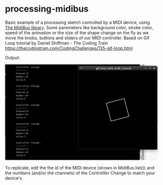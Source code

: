 # processing-midibus

Basic example of a processing sketch controlled by a MIDI device, using <a href="http://www.smallbutdigital.com/projects/themidibus/" target="_blank">The MidiBus library</a>. 
Some paremeters like background color, stroke color, speed of the animation or the size of the shape change on the fly as we move the knobs, buttons and sliders of our MIDI controller. 
Based on Gif Loop tutorial by Daniel Shiffman - The Coding Train https://thecodingtrain.com/CodingChallenges/135-gif-loop.html

Output:

<img src="https://github.com/decrecementofeliz/processing-midibus/blob/main/processing-midi.gif" />

To replicate, edit the the id of the MIDI device (shown in MidiBus.list()) and the numbers (and/or the channels) of the Controlller Change to match your device's. 

